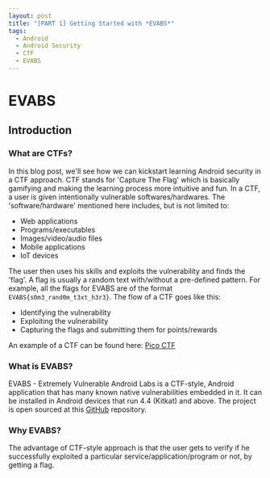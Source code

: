 ```yaml
---
layout: post
title: "[PART 1] Getting Started with *EVABS*"
tags:
  - Android
  - Android Security
  - CTF
  - EVABS
---
```


# EVABS

## Introduction

### What are CTFs?
In this blog post, we'll see how we can kickstart learning Android security in a CTF approach. CTF stands for 'Capture The Flag' which is basically gamifying and making the learning process more intuitive and fun. In a CTF, a user is given intentionally vulnerable softwares/hardwares. The 'software/hardware' mentioned here includes, but is not limited to:

* Web applications
* Programs/executables
* Images/video/audio files
* Mobile applications
* IoT devices

The user then uses his skills and exploits the vulnerability and finds the 'flag'. A flag is usually a random text with/without a pre-defined pattern. For example, all the flags for EVABS are of the format ```EVABS{s0m3_rand0m_t3xt_h3r3}```. The flow of a CTF goes like this:

* Identifying the vulnerability
* Exploiting the vulnerability
* Capturing the flags and submitting them for points/rewards

An example of a CTF can be found here: [Pico CTF](https://picoctf.com/)

### What is EVABS?
EVABS - Extremely Vulnerable Android Labs is a CTF-style, Android application that has many known native vulnerabilities embedded in it. It can be installed in Android devices that run 4.4 (Kitkat) and above. The project is open sourced at this [GitHub](https://github.com/abhi-r3v0/EVABS) repository. 

### Why EVABS?
The advantage of CTF-style approach is that the user gets to verify if he successfully exploited a particular service/application/program or not, by getting a flag.

